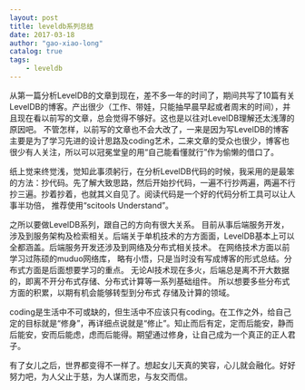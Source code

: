 ```yaml
---                                                                                                    
layout: post                                                                                           
title: leveldb系列总结                                                                   
date: 2017-03-18                                                                                       
author: "gao-xiao-long"                                                                                
catalog: true                                                                                          
tags:                                                                                                  
    - leveldb                                                                                          
---             
```


从第一篇分析LevelDB的文章到现在，差不多一年的时间了，期间共写了10篇有关LevelDB的博客。产出很少（工作、带娃，只能抽早晨早起或者周末的时间），并且现在看以前写的文章，总会觉得不够好。这也是以往对LevelDB理解还太浅薄的原因吧。 不管怎样，以前写的文章也不会大改了，一来是因为写LevelDB的博客主要是为了学习先进的设计思路及coding艺术，二来文章的受众也很少，博客也很少有人关注，所以可以冠冕堂皇的用“自己能看懂就行”作为偷懒的借口了。

纸上觉来终觉浅，觉知此事须躬行，在分析LevelDB代码的时候，我采用的是最笨的方法：抄代码。先了解大致思路，然后开始抄代码，一遍不行抄两遍，两遍不行抄三遍。抄着抄着，也就其义自见了。阅读代码是一个好的代码分析工具可以让人事半功倍，
推荐使用“scitools Understand”。

之所以要做LevelDB系列，跟自己的方向有很大关系。 目前从事后端服务开发，涉及到服务架构及检索相关。后端关于单机技术的方方面面，LevelDB基本上可以全都涵盖。后端服务开发还涉及到网络及分布式相关技术。 在网络技术方面以前学习过陈硕的muduo网络库，
略有小悟，只是当时没有写成博客的形式总结。分布式方面是后面想要学习的重点。 无论AI技术现在多火，后端总是离不开大数据的，即离不开分布式存储、分布式计算等一系列基础组件。 所以想要多些分布式方面的积累，以期有机会能够转型到分布式
存储及计算的领域。

coding是生活中不可或缺的，但生活中不应该只有coding。在工作之外，给自己定的目标就是“修身”，再详细点说就是“修止”。知止而后有定，定而后能安，静而后能安，安而后能虑，虑而后能得。期望通过修身，让自己成为一个真正的正人君子。

有了女儿之后，世界都变得不一样了。想起女儿天真的笑容，心儿就会融化。好好努力吧，为人父止于慈，为人谋而忠，与友交而信。
